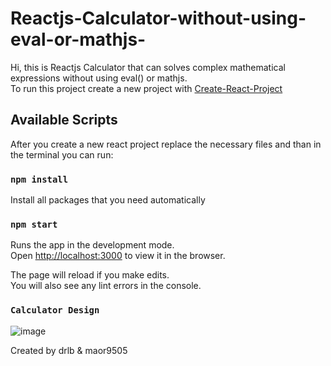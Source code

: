 # Reactjs-Calculator-without-using-eval-or-mathjs-

Hi, this is Reactjs Calculator that can solves complex mathematical expressions without using eval() or mathjs.</br>
To run this project create a new project with <a href="https://github.com/facebook/create-react-app">Create-React-Project</a></br>

## Available Scripts
After you create a new react project replace the necessary files and than in the terminal you can run:

### `npm install`
Install all packages that you need automatically</br>

### `npm start`

Runs the app in the development mode.<br>
Open [http://localhost:3000](http://localhost:3000) to view it in the browser.

The page will reload if you make edits.<br>
You will also see any lint errors in the console.

### `Calculator Design`
![image](https://user-images.githubusercontent.com/81803780/113481329-8cee3900-94a1-11eb-88af-4b6f3a78ef2f.png)

Created by drlb & maor9505
